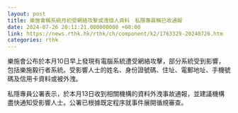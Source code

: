```yaml
---
layout: post
title: 樂施會稱系統月初受網絡攻擊或洩個人資料　私隱專員稱已收通報
date: 2024-07-26 20:11:21.000000000 +08:00
link: https://news.rthk.hk/rthk/ch/component/k2/1763329-20240726.htm
categories: rthk
---
```


樂施會公布於本月10日早上發現有電腦系統遭受網絡攻擊，部分系統受到影響，包括樂施毅行者系統。受影響人士的姓名、身份證號碼、住址、電郵地址、手機號碼及信用卡資料或被外洩。

私隱專員公署表示，於本月13日收到相關機構的資料外洩事故通報，並建議機構盡快通知受影響人士。公署已根據既定程序就事件展開循規審查。
